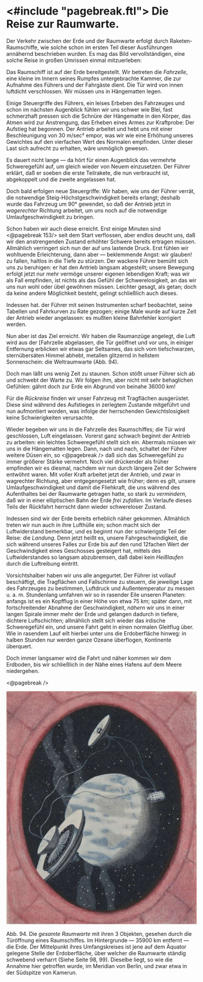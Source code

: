 <#include "pagebreak.ftl">
Die Reise zur Raumwarte.
========================

Der Verkehr zwischen der Erde und der Raumwarte erfolgt
durch Raketen-Raumschiffe, wie solche schon im ersten Teil dieser
Ausführungen annähernd beschrieben wurden. Es mag das
Bild vervollständigen, eine solche Reise in großen Umrissen einmal
mitzuerleben:

Das Raumschiff ist auf der Erde bereitgestellt. Wir betreten
die *Fahrzelle*, eine kleine im Innern seines Rumpfes untergebrachte
Kammer, die zur Aufnahme des Führers und der Fahrgäste
dient. Die Tür wird von innen luftdicht verschlossen.
Wir müssen uns in Hängematten legen.

Einige Steuergriffe des Führers, ein leises Erbeben des Fahrzeuges
und schon im nächsten Augenblick fühlen wir uns schwer
wie Blei, fast schmerzhaft pressen sich die Schnüre der Hängematte
in den Körper, das Atmen wird zur Anstrengung, das
Erheben eines Armes zur Kraftprobe: Der Aufstieg hat begonnen.
Der Antrieb arbeitet und hebt uns mit einer Beschleunigung von
30 m/sec² empor, was wir wie eine Erhöhung unseres Gewichtes
auf den vierfachen Wert des Normalen empfinden. Unter dieser
Last sich aufrecht zu erhalten, wäre unmöglich gewesen.

Es dauert nicht lange — da hört für einen Augenblick das
vermehrte Schweregefühl auf, um gleich wieder von Neuem einzusetzen.
Der Führer erklärt, daß er soeben die erste Teilrakete,
die nun verbraucht ist, abgekoppelt und die zweite angelassen hat.

Doch bald erfolgen neue Steuergriffe: Wir haben, wie uns der
Führer verrät, die notwendige Steig-Höchstgeschwindigkeit bereits
erlangt; deshalb wurde das Fahrzeug um 90° gewendet, so daß
der Antrieb jetzt in *wagerechter* Richtung arbeitet, um uns
noch auf die notwendige Umlaufgeschwindigkeit zu bringen.

Schon haben wir auch diese erreicht. Erst einige Minuten sind
\<@pagebreak 153/> seit dem Start verflossen, aber endlos deucht uns, daß wir den
anstrengenden Zustand erhöhter Schwere bereits ertragen müssen.
Allmählich verringert sich nun der auf uns lastende Druck. Erst
fühlen wir wohltuende Erleichterung, dann aber — beklemmende
Angst: wir glauben! zu fallen, haltlos in die Tiefe zu stürzen.
Der wackere Führer bemüht sich uns zu beruhigen: er hat den
Antrieb langsam abgestellt; unsere Bewegung erfolgt jetzt nur
mehr vermöge unserer eigenen lebendigen Kraft; was wir als
Fall empfinden, ist nichts als das Gefühl der Schwerelosigkeit,
an das wir uns nun wohl oder übel gewöhnen müssen. Leichter
gesagt, als getan; doch da keine andere Möglichkeit besteht,
gelingt schließlich auch dieses.

Indessen hat. der Führer mit seinen Instrumenten scharf beobachtet,
seine Tabellen und Fahrkurven zu Rate gezogen; einige
Male wurde auf kurze Zeit der Antrieb wieder angelassen: es
mußten kleine Bahnfehler korrigiert werden.

Nun aber ist das Ziel erreicht. Wir haben die Raumanzüge
angelegt, die Luft wird aus der [Fahrzelle abgelassen, die Tür
geöffnet und vor uns, in einiger Entfernung erblicken wir etwas
gar Seltsames, das sich vom tiefschwarzen, sternübersäten Himmel
abhebt, metallen glitzernd in hellstem Sonnenschein: die
Weltraumwarte (Abb. 94).

Doch man läßt uns wenig Zeit zu staunen. Schon stößt unser
Führer sich ab und schwebt der Warte zu. Wir folgen ihm,
aber nicht mit sehr behaglichen Gefühlen: gähnt doch zur Erde
ein Abgrund von beinahe 36000 km!

Für die *Rückreise* finden wir unser Fahrzeug mit Tragflächen
ausgerüstet. Diese sind während des Aufstieges in zerlegtem Zustande
mitgeführt und nun aufmontiert worden, was infolge der
herrschenden Gewichtslosigkeit keine Schwierigkeiten verursachte.

Wieder begeben wir uns in die Fahrzelle des Raumschiffes;
die Tür wird geschlossen, Luft eingelassen. Vorerst ganz schwach
beginnt der Antrieb zu arbeiten: ein leichtes Schweregefühl stellt
sich ein. Abermals müssen wir uns in die Hängematten legen.
Dann, nach und nach, schaltet der Führer weitere Düsen ein, so
\<@pagebreak /> daß sich das Schweregefühl zu immer größerer Stärke vermehrt.
Noch viel drückender als früher empfinden wir es diesmal, nachdem
wir nun durch längere Zeit der Schwere entwöhnt waren.
Mit voller Kraft arbeitet jetzt der Antrieb, und zwar in wagrechter
Richtung, aber entgegengesetzt wie früher; denn es gilt,
unsere Umlaufgeschwindigkeit und damit die Fliehkraft, die uns
während des Aufenthaltes bei der Raumwarte getragen hatte, so
stark zu *vermindern*, daß wir in einer elliptischen Bahn der
Erde *frei zufallen*. Im Verlaufe dieses Teils der Rückfahrt
herrscht dann wieder schwereloser Zustand.

Indessen sind wir der Erde bereits erheblich näher gekommen.
Allmählich treten wir nun auch in ihre Lufthülle ein; schon macht
sich der Luftwiderstand bemerkbar, und es beginnt nun der
schwierigste Teil der Reise: die *Landung*. Denn jetzt heißt es,
unsere Fahrgeschwindigkeit, die sich während unseres Falles zur
Erde bis auf den rund 12fachen Wert der Geschwindigkeit eines
Geschosses gesteigert hat, mittels des Luftwiderstandes so langsam
abzubremsen, daß dabei kein *Heißlaufen* durch die Luftreibung
eintritt.

Vorsichtshalber haben wir uns alle angegurtet. Der Führer
ist vollauf beschäftigt, die Tragflächen und Fallschirme zu steuern,
die jeweilige Lage des Fahrzeuges zu bestimmen, Luftdruck
und Außentemperatur zu messen u. a. m. Stundenlang umfahren
wir so in rasender Eile unseren Planeten: anfangs ist es ein Kopfflug
in einer Höhe von etwa 75 km; später dann, mit fortschreitender
Abnahme der Geschwindigkeit, *nähern* wir uns in einer
langen Spirale immer mehr der Erde und gelangen dadurch in
tiefere, dichtere Luftschichten; allmählich stellt sich wieder das
irdische Schweregefühl ein, und unsere Fahrt geht in einen normalen
Gleitflug über. Wie in rasendem Lauf eilt hierbei unter
uns die Erdoberfläche hinweg: in halben Stunden nur werden
ganze Ozeane überflogen, Kontinente überquert.

Doch immer langsamer wird die Fahrt und näher kommen
wir dem Erdboden, bis wir schließlich in der Nähe eines Hafens
auf dem Meere niedergehen.

\<@pagebreak />
<div class="image"><img alt="Die gesamte Raumwarte mit ihren 3 Objekten" src="abb94.png"/>
<p>Abb. 94. Die <em>gesamte Raumwarte</em> mit ihren 3 Objekten, gesehen durch die
Türöffnung eines Raumschiffes. Im Hintergrunde — 35900 km entfernt — die
Erde. Der Mittelpunkt ihres Umfangskreises ist jene auf dem Äquator gelegene
Stelle der Erdoberfläche, über welcher die Raumwarte ständig schwebend verharrt
(Siehe Seite 98, 99). Dieselbe liegt, so wie die Annahme hier getroffen
wurde, im Meridian von Berlin, und zwar etwa in der Südspitze von Kamerun.</p></div>


